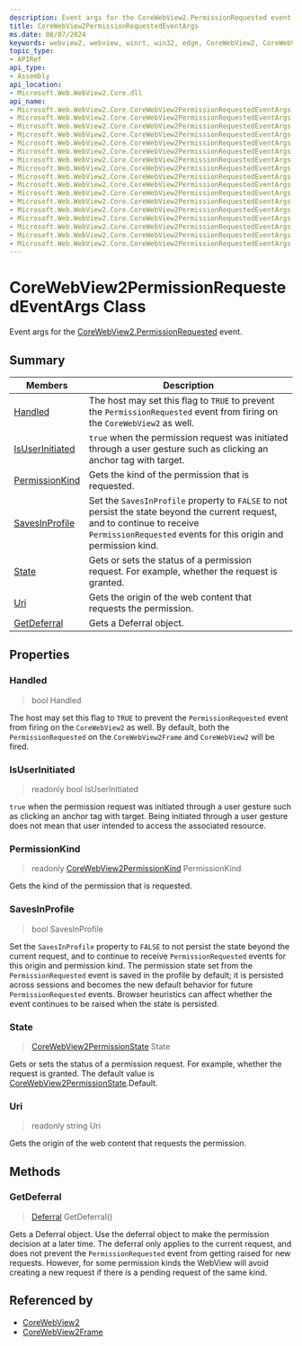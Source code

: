 ```yaml
---
description: Event args for the CoreWebView2.PermissionRequested event.
title: CoreWebView2PermissionRequestedEventArgs
ms.date: 08/07/2024
keywords: webview2, webview, winrt, win32, edge, CoreWebView2, CoreWebView2Controller, browser control, edge html, CoreWebView2PermissionRequestedEventArgs
topic_type:
- APIRef
api_type:
- Assembly
api_location:
- Microsoft.Web.WebView2.Core.dll
api_name:
- Microsoft.Web.WebView2.Core.CoreWebView2PermissionRequestedEventArgs
- Microsoft.Web.WebView2.Core.CoreWebView2PermissionRequestedEventArgs.Handled
- Microsoft.Web.WebView2.Core.CoreWebView2PermissionRequestedEventArgs.IsUserInitiated
- Microsoft.Web.WebView2.Core.CoreWebView2PermissionRequestedEventArgs.PermissionKind
- Microsoft.Web.WebView2.Core.CoreWebView2PermissionRequestedEventArgs.SavesInProfile
- Microsoft.Web.WebView2.Core.CoreWebView2PermissionRequestedEventArgs.State
- Microsoft.Web.WebView2.Core.CoreWebView2PermissionRequestedEventArgs.Uri
- Microsoft.Web.WebView2.Core.CoreWebView2PermissionRequestedEventArgs.GetDeferral
- Microsoft.Web.WebView2.Core.CoreWebView2PermissionRequestedEventArgs.get_Handled
- Microsoft.Web.WebView2.Core.CoreWebView2PermissionRequestedEventArgs.get_IsUserInitiated
- Microsoft.Web.WebView2.Core.CoreWebView2PermissionRequestedEventArgs.get_PermissionKind
- Microsoft.Web.WebView2.Core.CoreWebView2PermissionRequestedEventArgs.get_SavesInProfile
- Microsoft.Web.WebView2.Core.CoreWebView2PermissionRequestedEventArgs.get_State
- Microsoft.Web.WebView2.Core.CoreWebView2PermissionRequestedEventArgs.get_Uri
- Microsoft.Web.WebView2.Core.CoreWebView2PermissionRequestedEventArgs.put_Handled
- Microsoft.Web.WebView2.Core.CoreWebView2PermissionRequestedEventArgs.put_SavesInProfile
- Microsoft.Web.WebView2.Core.CoreWebView2PermissionRequestedEventArgs.put_State
---
```


# CoreWebView2PermissionRequestedEventArgs Class



Event args for the [CoreWebView2.PermissionRequested](corewebview2.md#permissionrequested) event.

## Summary

Members|Description
--|--
[Handled](#handled) | The host may set this flag to `TRUE` to prevent the `PermissionRequested` event from firing on the `CoreWebView2` as well.
[IsUserInitiated](#isuserinitiated) | `true` when the permission request was initiated through a user gesture such as clicking an anchor tag with target.
[PermissionKind](#permissionkind) | Gets the kind of the permission that is requested.
[SavesInProfile](#savesinprofile) | Set the `SavesInProfile` property to `FALSE` to not persist the state beyond the current request, and to continue to receive `PermissionRequested` events for this origin and permission kind.
[State](#state) | Gets or sets the status of a permission request. For example, whether the request is granted.
[Uri](#uri) | Gets the origin of the web content that requests the permission.
[GetDeferral](#getdeferral) | Gets a Deferral object.

## Properties

### Handled

>  bool Handled

The host may set this flag to `TRUE` to prevent the `PermissionRequested` event from firing on the `CoreWebView2` as well.
By default, both the `PermissionRequested` on the `CoreWebView2Frame` and `CoreWebView2` will be fired.

### IsUserInitiated

> readonly  bool IsUserInitiated

`true` when the permission request was initiated through a user gesture such as clicking an anchor tag with target.
Being initiated through a user gesture does not mean that user intended to access the associated resource.

### PermissionKind

> readonly  [CoreWebView2PermissionKind](corewebview2permissionkind.md) PermissionKind

Gets the kind of the permission that is requested.

### SavesInProfile

>  bool SavesInProfile

Set the `SavesInProfile` property to `FALSE` to not persist the state beyond the current request, and to continue to receive `PermissionRequested` events for this origin and permission kind.
The permission state set from the `PermissionRequested`  event is saved in the profile by default; it is persisted across sessions and becomes the new default behavior for future `PermissionRequested`  events. Browser heuristics can affect whether the event continues to be raised when the state is persisted.

### State

>  [CoreWebView2PermissionState](corewebview2permissionstate.md) State

Gets or sets the status of a permission request. For example, whether the request is granted.
The default value is [CoreWebView2PermissionState](corewebview2permissionstate.md).Default.

### Uri

> readonly  string Uri

Gets the origin of the web content that requests the permission.



## Methods

### GetDeferral

> [Deferral](/uwp/api/Windows.Foundation.Deferral) GetDeferral()

Gets a Deferral object.
Use the deferral object to make the permission decision at a later time. The deferral only applies to the current request, and does not prevent the `PermissionRequested` event from getting raised for new requests. However, for some permission kinds the WebView will avoid creating a new request if there is a pending request of the same kind.






## Referenced by

- [CoreWebView2](corewebview2.md)
- [CoreWebView2Frame](corewebview2frame.md)
